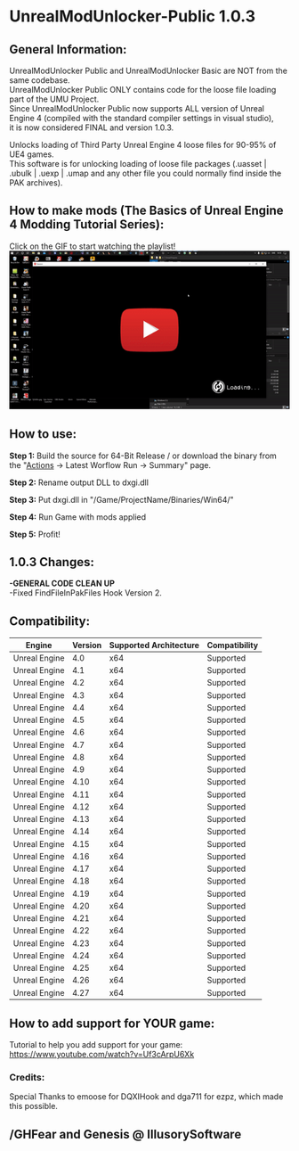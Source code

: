 # UnrealModUnlocker-Public 1.0.3


## General Information:  
UnrealModUnlocker Public and UnrealModUnlocker Basic are NOT from the same codebase.  
UnrealModUnlocker Public ONLY contains code for the loose file loading part of the UMU Project.  
Since UnrealModUnlocker Public now supports ALL version of Unreal Engine 4 (compiled with the standard compiler settings in visual studio),  
it is now considered FINAL and version 1.0.3.  

Unlocks loading of Third Party Unreal Engine 4 loose files for 90-95% of UE4 games.  
This software is for unlocking loading of loose file packages (.uasset | .ubulk | .uexp | .umap and any other file you could normally find inside the PAK archives).  

## How to make mods (The Basics of Unreal Engine 4 Modding Tutorial Series):  
Click on the GIF to start watching the playlist!  
[![SC2 Video](UMU/GitHubAssets/YouTube.gif)](https://www.youtube.com/watch?v=ZZrEZMi6X5o&list=PLQyrynUmnHDsB8CHILpZ_9AYXODkaNBQE)


## How to use:
**Step 1:** Build the source for 64-Bit Release / or download the binary from the "[Actions](https://github.com/IllusorySoftware/UnrealModUnlocker-Public/actions) -> Latest Worflow Run -> Summary" page.

**Step 2:** Rename output DLL to dxgi.dll

**Step 3:** Put dxgi.dll in "/Game/ProjectName/Binaries/Win64/"

**Step 4:** Run Game with mods applied

**Step 5:** Profit!


## 1.0.3 Changes:

**-GENERAL CODE CLEAN UP**  
-Fixed FindFileInPakFiles Hook Version 2.  


## Compatibility:

Engine  | Version | Supported Architecture |  Compatibility
------------- | ------------- | ------------- | -------------
Unreal Engine | 4.0  | x64  | Supported
Unreal Engine | 4.1  | x64  | Supported
Unreal Engine | 4.2  | x64  | Supported
Unreal Engine | 4.3  | x64  | Supported
Unreal Engine | 4.4  | x64  | Supported
Unreal Engine | 4.5  | x64  | Supported
Unreal Engine | 4.6  | x64  | Supported
Unreal Engine | 4.7  | x64  | Supported
Unreal Engine | 4.8  | x64  | Supported
Unreal Engine | 4.9  | x64  | Supported
Unreal Engine | 4.10  | x64  | Supported
Unreal Engine | 4.11  | x64  | Supported
Unreal Engine | 4.12  | x64  | Supported
Unreal Engine | 4.13  | x64  | Supported
Unreal Engine | 4.14  | x64  | Supported
Unreal Engine | 4.15  | x64  | Supported
Unreal Engine | 4.16  | x64  | Supported
Unreal Engine | 4.17  | x64  | Supported
Unreal Engine | 4.18  | x64  | Supported
Unreal Engine | 4.19  | x64  | Supported
Unreal Engine | 4.20  | x64  | Supported
Unreal Engine | 4.21  | x64  | Supported
Unreal Engine | 4.22  | x64  | Supported
Unreal Engine | 4.23  | x64  | Supported
Unreal Engine | 4.24  | x64  | Supported
Unreal Engine | 4.25  | x64  | Supported
Unreal Engine | 4.26  | x64  | Supported
Unreal Engine | 4.27  | x64  | Supported

## How to add support for YOUR game:
Tutorial to help you add support for your game: https://www.youtube.com/watch?v=Uf3cArpU6Xk


### Credits:
Special Thanks to emoose for DQXIHook and dga711 for ezpz, which made this possible.


## /GHFear and Genesis @ IllusorySoftware

